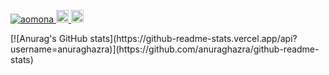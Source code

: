<p align="left">
  <a href="https://github.com/aomona/aomona/">
    <img src="https://komarev.com/ghpvc/?username=aomona" alt="aomona" />
  </a>
  <a href="http://twitter.com/aomona_01">
    <img height="20" src="https://img.shields.io/twitter/follow/aomona_01?label=Twitter&logo=twitter&style=flat" />
  </a>
  <a href="https://github.com/aomona">
    <img height="20" src="https://img.shields.io/github/followers/aomona?label=follow&logo=github&style=flat" />
  </a>
</p>
<p>
  [![Anurag's GitHub stats](https://github-readme-stats.vercel.app/api?username=anuraghazra)](https://github.com/anuraghazra/github-readme-stats)
</p>
